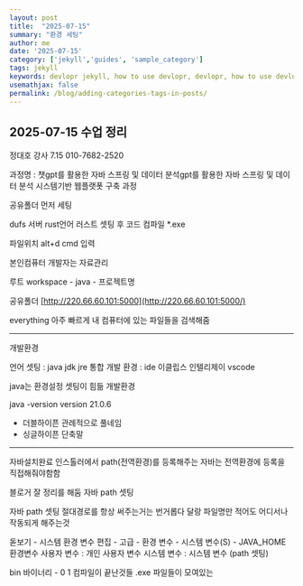 ```yaml
---
layout: post
title:  "2025-07-15"
summary: "환경 세팅"
author: me
date: '2025-07-15'
category: ['jekyll','guides', 'sample_category']
tags: jekyll
keywords: devlopr jekyll, how to use devlopr, devlopr, how to use devlopr-jekyll, devlopr-jekyll tutorial,best jekyll themes, multi categories and tags
usemathjax: false
permalink: /blog/adding-categories-tags-in-posts/
---
```


## 2025-07-15 수업 정리

정대호 강사  7.15
010-7682-2520

과정명 : 챗gpt를 활용한 자바 스프링 및 데이터 분석gpt를 활용한 자바 스프링 및 데이터 분석 시스템기반 웹플랫폿 구축 과정

공유폴더 먼저 세팅

dufs 서버     rust언어
러스트 셋팅 후 코드 컴파일
*.exe

파일위치
alt+d cmd 입력

본인컴퓨터
개발자는
자료관리

루트 workspace - java - 프로젝트명

공유폴더 [http://220.66.60.101:5000](http://220.66.60.101:5000/)

everything
아주 빠르게 내 컴퓨터에 있는 파일들을 검색해줌

---

개발환경

언어 셋팅 : java jdk jre
통합 개발 환경 : ide 이클립스 인텔리제이 vscode

java는 환경설정 셋팅이 힘듦 개발환경

java -version
version 21.0.6

- 더블하이픈
관례적으로 풀네임
- 싱글하이픈
단축말

---

자바설치완료
인스톨러에서 path(전역환경)를 등록해주는
자바는 전역환경에 등록을 직접해줘야함함

블로거 잘 정리를 해둠 자바 path 셋팅

자바 path 셋팅
절대경로를 항상 써주는거는 번거롭다
달랑 파일명만 적어도 어디서나 작동되게 해주는것

돋보기 - 시스템 환경 변수 편집 - 고급 - 환경 변수 - 시스템 변수(S) -  JAVA_HOME
환경변수 사용자 변수 : 개인 사용자 변수
시스템 변수 : 시스템 변수 (path 셋팅)

bin 바이너리 - 0 1 컴파일이 끝난것들 .exe 파일들이 모여있는
